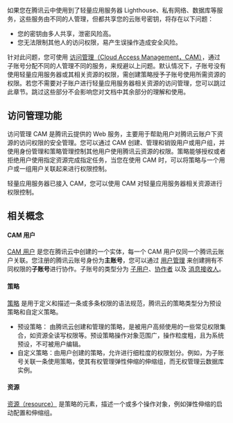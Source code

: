 如果您在腾讯云中使用到了轻量应用服务器 Lighthouse、私有网络、数据库等服务，这些服务由不同的人管理，但都共享您的云账号密钥，将存在以下问题：
- 您的密钥由多人共享，泄密风险高。
- 您无法限制其他人的访问权限，易产生误操作造成安全风险。

针对此问题，您可使用 [访问管理（Cloud Access Management，CAM）](https://cloud.tencent.com/document/product/598/10583)，通过子账号分配不同的人管理不同的服务，来规避以上问题。默认情况下，子账号没有使用轻量应用服务器或其相关资源的权限，需创建策略授予子账号使用所需资源的权限。若您不需要对子账户进行轻量应用服务器相关资源的访问管理，您可以跳过此章节。跳过这些部分不会影响您对文档中其余部分的理解和使用。


## 访问管理功能
访问管理 CAM 是腾讯云提供的 Web 服务，主要用于帮助用户对腾讯云账户下资源的访问权限的安全管理。您可以通过 CAM 创建、管理和销毁用户或用户组，并使用身份管理和策略管理控制其他用户使用腾讯云资源的权限。策略能够授权或者拒绝用户使用指定资源完成指定任务，当您在使用 CAM 时，可以将策略与一个用户或一组用户关联起来进行权限控制。

轻量应用服务器已接入 CAM，您可以使用 CAM 对轻量应用服务器相关资源进行权限控制。


## 相关概念
#### CAM 用户

[CAM 用户](https://cloud.tencent.com/document/product/598/13665) 是您在腾讯云中创建的一个实体，每一个 CAM 用户仅同一个腾讯云账户关联。您注册的腾讯云账号身份为**主账号**，您可以通过 [用户管理](https://console.cloud.tencent.com/cam) 来创建拥有不同权限的**子账号**进行协作。子账号的类型分为 [子用户](https://cloud.tencent.com/document/product/598/13674)、[协作者](https://cloud.tencent.com/document/product/598/36618) 以及 [消息接收人](https://cloud.tencent.com/document/product/598/13667)。

#### 策略

[策略](https://cloud.tencent.com/document/product/598/10601) 是用于定义和描述一条或多条权限的语法规范，腾讯云的策略类型分为预设策略和自定义策略。

 - 预设策略： 由腾讯云创建和管理的策略，是被用户高频使用的一些常见权限集合，如资源全读写权限等。预设策略操作对象范围广，操作粒度粗，且为系统预设，不可被用户编辑。
 - 自定义策略：由用户创建的策略，允许进行细粒度的权限划分。例如，为子账号关联一条使用策略，使其有权管理弹性伸缩的伸缩组，而无权管理云数据库实例。

#### 资源

[资源（resource）](https://cloud.tencent.com/document/product/598/10606) 是策略的元素，描述一个或多个操作对象，例如弹性伸缩的启动配置和伸缩组。



